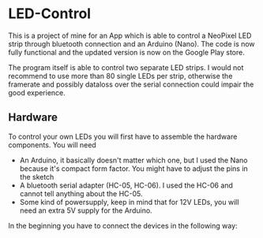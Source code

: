 # LED-Control

This is a project of mine for an App which is able to control a NeoPixel LED strip through bluetooth connection and an Arduino (Nano).
The code is now fully functional and the updated version is now on the Google Play store.

The program itself is able to control two separate LED strips. I would not recommend to use more than 80 single LEDs per strip, otherwise the framerate and possibly dataloss over the serial connection could impair the good experience.

## Hardware

To control your own LEDs you will first have to assemble the hardware components. You will need
 - An Arduino, it basically doesn't matter which one, but I used the Nano because it's compact form factor. You might have to adjust the pins in the sketch
 - A bluetooth serial adapter (HC-05, HC-06). I used the HC-06 and cannot tell anything about the HC-05.
 - Some kind of powersupply, keep in mind that for 12V LEDs, you will need an extra 5V supply for the Arduino.

In the beginning you have to connect the devices in the following way: 
